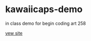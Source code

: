 # kawaiicaps-demo
in class demo for begin coding art 258

[vew site](https://johndoenma.github.io/kawaiicaps-demo)